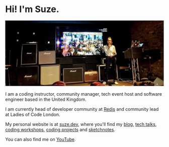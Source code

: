# Hi!  I'm Suze.

![Suze Shardlow giving a tech talk at Ticketmaster UK](https://github.com/SuzeShardlow/SuzeShardlow.github.io/blob/main/images/public_speaking/ticketmaster.jpg)

I am a coding instructor, community manager, tech event host and software engineer based in the United Kingdom.

I am currently head of developer community at [Redis](https://redis.com) and community lead at Ladies of Code London.

My personal website is at [suze.dev](https://suze.dev), where you'll find my [blog](https://suze.dev/blog), [tech talks](https://suze.dev/public_speaking), [coding workshops](https://suze.dev/public_speaking), [coding projects](https://suze.dev/coding_projects) and [sketchnotes](https://suze.dev/sketchnotes/).

You can also find me on [YouTube](https://www.youtube.com/channel/UCF-o7cvylZZjRkoZhe1T5zw/videos).

<!--
**SuzeShardlow/SuzeShardlow** is a ✨ _special_ ✨ repository because its `README.md` (this file) appears on your GitHub profile.

Here are some ideas to get you started:

- 🔭 I’m currently working on ...
- 🌱 I’m currently learning ...
- 👯 I’m looking to collaborate on ...
- 🤔 I’m looking for help with ...
- 💬 Ask me about ...
- 📫 How to reach me: ...
- 😄 Pronouns: ...
- ⚡ Fun fact: ...
-->
